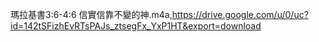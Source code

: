 瑪拉基書3:6-4:6 信實信靠不變的神.m4a,https://drive.google.com/u/0/uc?id=142tSFizhEvRTsPAJs_ztsegFx_YxP1HT&export=download